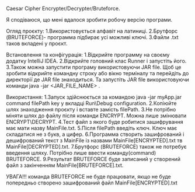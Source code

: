 Caesar Cipher Encrypter/Decrypter/Bruteforce.

Я сподіваюся, що мені вдалося зробити робочу версію програми.

Oгляд проєкту:
1.Використовується алфавіт на латиниці.
2.Брутфорс (BRUTEFORCE)- программа підбирає усі можливі ключі.
3.Файли .txt таков вкладені у проєкт.

Встановлення та конфігурація:
1.Відкрийте программу на своєму додатку IntelliJ IDEA.
2.Відкрийте головний клас Runner і запустіть його.
3.Також можна запустити програму використовуючи JAR file. Щоб це зробити відкрийте командну строку або вікно терміналу
та перейдіть до директорії де JAR file знаходиться. Та запустіть JAR file використовуючи команди
 java -jar <JAR_FILE_NAME> <command> <filePath> <key>.

Використання:
1.Запуск здійснюється за командою java -jar myApp.jar command filePath key у вкладці Run\Debug configuration.
2.Копіюйте шлях знаходження проєкту і вставте замість filePath.
3.Не потрібно міняти шлях до файлу після команди ENCRYPT. Можна лише змінювати ENCRYPT\DECRYPT.
4.Тест файл з якого буде робитися зашифрування має мати назву MainFile.txt.
5.Після filePath введіть ключ. Ключ має складатися не з букв, а цифер.
6.Программа створить зашифрований і дешифрований текст з MainFile із назвами MainFile[ENCRYPTED].txt тв MainFile[DECRYPTED].txt.
7.Брутфорс (BRUTEFORCE) також не потребує введення шляху. Потрібно лише ввести команду(command) BRUTEFORCE.
9.Результат BRUTEFORCE буде записаний у створений файл з закінченням MainFile[BRUTEFORCE].txt.

УВАГА!!! команда BRUTEFORCE не буде працювати, якщо не буде попередньо створено зашифрований файл MainFile[ENCRYPTED].txt
